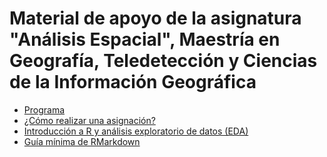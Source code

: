 # Material de apoyo de la asignatura "Análisis Espacial", Maestría en Geografía, Teledetección y Ciencias de la Información Geográfica

* [Programa](programa-analisis-espacial.md)
* [¿Cómo realizar una asignación?](ref/como-hacer-una-asignacion.md)
* [Introducción a R y análisis exploratorio de datos (EDA)](ref/introduccion-a-r.md)
* [Guía mínima de RMarkdown](ref/guia-minima-de-rmarkdown.md)